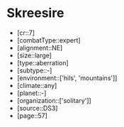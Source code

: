 
# Skreesire

- [cr::7]
- [combatType::expert]
- [alignment::NE]
- [size::large]
- [type::aberration]
- [subtype::-]
- [environment::['hils', 'mountains']]
- [climate::any]
- [planet::-]
- [organization::['solitary']]
- [source::DS3]
- [page::57]
